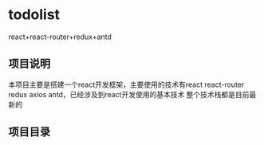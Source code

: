# todolist
react+react-router+redux+antd

## 项目说明
本项目主要是搭建一个react开发框架，主要使用的技术有react react-router redux axios antd，已经涉及到react开发使用的基本技术
整个技术栈都是目前最新的
## 项目目录


